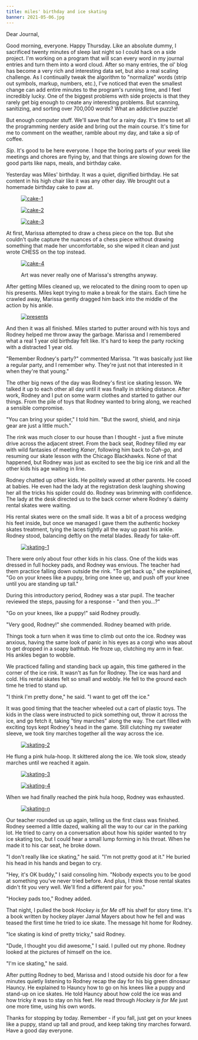 ```yaml
---
title: miles' birthday and ice skating
banner: 2021-05-06.jpg
---
```


Dear Journal,

Good morning, everyone.  Happy Thursday.  Like an absolute dummy, I
sacrificed twenty minutes of sleep last night so I could hack on a
side project.  I'm working on a program that will scan every word in
my journal entries and turn them into a word cloud.  After so many
entries, the ol' blog has become a very rich and interesting data set,
but also a real scaling challenge.  As I continually tweak the
algorithm to "normalize" words (strip out symbols, markup, numbers,
etc.), I've noticed that even the smallest change can add entire
minutes to the program's running time, and I feel incredibly lucky.
One of the biggest problems with side projects is that they rarely get
big enough to create any interesting problems.  But scanning,
sanitizing, and sorting over 700,000 words?  What an addictive puzzle!

But enough computer stuff.  We'll save that for a rainy day.  It's
time to set all the programming nerdery aside and bring out the main
course.  It's time for me to comment on the weather, ramble about my
day, and take a sip of coffee.

_Sip_.  It's good to be here everyone.  I hope the boring parts of
your week like meetings and chores are flying by, and that things are
slowing down for the good parts like naps, meals, and birthday cake.

Yesterday was Miles' birthday.  It was a quiet, dignified birthday.
He sat content in his high chair like it was any other day.  We
brought out a homemade birthday cake to paw at.

<figure>
  <a href="/images/2021-05-06-cake-1.jpg">
    <img alt="cake-1" src="/images/2021-05-06-cake-1.jpg"/>
  </a>
</figure>

<figure>
  <a href="/images/2021-05-06-cake-2.jpg">
    <img alt="cake-2" src="/images/2021-05-06-cake-2.jpg"/>
  </a>
</figure>

<figure>
  <a href="/images/2021-05-06-cake-3.jpg">
    <img alt="cake-3" src="/images/2021-05-06-cake-3.jpg"/>
  </a>
</figure>

At first, Marissa attempted to draw a chess piece on the top.  But she
couldn't quite capture the nuances of a chess piece without drawing
something that made her uncomfortable, so she wiped it clean and just
wrote CHESS on the top instead.

<figure>
  <a href="/images/2021-05-06-cake-4.jpg">
    <img alt="cake-4" src="/images/2021-05-06-cake-4.jpg"/>
  </a>
  <figcaption><p>Art was never really one of Marissa's strengths anyway.</p></figcaption>
</figure>

After getting Miles cleaned up, we relocated to the dining room to
open up his presents.  Miles kept trying to make a break for the
stairs.  Each time he crawled away, Marissa gently dragged him back
into the middle of the action by his ankle.

<figure>
  <a href="/images/2021-05-06-presents.jpg">
    <img alt="presents" src="/images/2021-05-06-presents.jpg"/>
  </a>
</figure>

And then it was all finished.  Miles started to putter around with his
toys and Rodney helped me throw away the garbage.  Marissa and I
remembered what a real 1 year old birthday felt like.  It's hard to
keep the party rocking with a distracted 1 year old.

"Remember Rodney's party?" commented Marissa.  "It was basically just
like a regular party, and I remember why.  They're just not that
interested in it when they're that young."

The other big news of the day was Rodney's first ice skating lesson.
We talked it up to each other all day until it was finally in striking
distance.  After work, Rodney and I put on some warm clothes and
started to gather our things.  From the pile of toys that Rodney
wanted to bring along, we reached a sensible compromise.

"You can bring your spider," I told him.  "But the sword, shield, and
ninja gear are just a little much."

The rink was much closer to our house than I thought - just a five
minute drive across the adjacent street.  From the back seat, Rodney
filled my ear with wild fantasies of meeting _Kaner_, following him
back to _Cah-go_, and resuming our skate lesson with the Chicago
Blackhawks.  None of that happened, but Rodney was just as excited to
see the big ice rink and all the other kids his age waiting in line.

Rodney chatted up other kids.  He politely waved at other parents.  He
cooed at babies.  He even had the lady at the registration desk
laughing showing her all the tricks his spider could do.  Rodney was
brimming with confidence.  The lady at the desk directed us to the
back corner where Rodney's dainty rental skates were waiting.

His rental skates were on the small side.  It was a bit of a process
wedging his feet inside, but once we managed I gave them the authentic
hockey skates treatment, tying the laces tightly all the way up past
his ankle.  Rodney stood, balancing deftly on the metal blades.  Ready
for take-off.

<figure>
  <a href="/images/2021-05-06-skating-1.jpg">
    <img alt="skating-1" src="/images/2021-05-06-skating-1.jpg"/>
  </a>
</figure>

There were only about four other kids in his class.  One of the kids
was dressed in full hockey pads, and Rodney was envious.  The teacher
had them practice falling down outside the rink.  "To get back up,"
she explained, "Go on your knees like a puppy, bring one knee up, and
push off your knee until you are standing up tall."

During this introductory period, Rodney was a star pupil.  The teacher
reviewed the steps, pausing for a response - "and then you...?"

"Go on your knees, like a puppy!" said Rodney proudly.

"Very good, Rodney!" she commended.  Rodney beamed with pride.

Things took a turn when it was time to climb out onto the ice.  Rodney
was anxious, having the same look of panic in his eyes as a corgi who
was about to get dropped in a soapy bathtub.  He froze up, clutching
my arm in fear.  His ankles began to wobble.

We practiced falling and standing back up again, this time gathered in
the corner of the ice rink.  It wasn't as fun for Rodney.  The ice was
hard and cold.  His rental skates felt so small and wobbly.  He fell
to the ground each time he tried to stand up.

"I think I'm pretty done," he said.  "I want to get off the ice."

It was good timing that the teacher wheeled out a cart of plastic
toys.  The kids in the class were instructed to pick something out,
throw it across the ice, and go fetch it, taking "tiny marches" along
the way.  The cart filled with exciting toys kept Rodney's head in the
game.  Still clutching my sweater sleeve, we took tiny marches
together all the way across the ice.

<figure>
  <a href="/images/2021-05-06-skating-2.jpg">
    <img alt="skating-2" src="/images/2021-05-06-skating-2.jpg"/>
  </a>
</figure>

He flung a pink hula-hoop.  It skittered along the ice.  We took slow,
steady marches until we reached it again.

<figure>
  <a href="/images/2021-05-06-skating-3.jpg">
    <img alt="skating-3" src="/images/2021-05-06-skating-3.jpg"/>
  </a>
</figure>

<figure>
  <a href="/images/2021-05-06-skating-4.jpg">
    <img alt="skating-4" src="/images/2021-05-06-skating-4.jpg"/>
  </a>
</figure>


When we had finally reached the pink hula hoop, Rodney was exhausted.

<figure>
  <a href="/images/2021-05-06-skating-5.jpg">
    <img alt="skating-n" src="/images/2021-05-06-skating-5.jpg"/>
  </a>
</figure>

Our teacher rounded us up again, telling us the first class was
finished.  Rodney seemed a little dazed, walking all the way to our
car in the parking lot.  He tried to carry on a conversation about how
his spider wanted to try ice skating too, but I could hear a small
lump forming in his throat.  When he made it to his car seat, he broke
down.

"I don't really like ice skating," he said.  "I'm not pretty good at
it."  He buried his head in his hands and began to cry.

"Hey, it's OK buddy," I said consoling him.  "Nobody expects you to be
good at something you've never tried before.  And plus, I think those
rental skates didn't fit you very well.  We'll find a different pair
for you."

"Hockey pads too," Rodney added.

That night, I pulled the book _Hockey is for Me_ off his shelf for
story time.  It's a book written by hockey player Jamal Mayers about
how he fell and was teased the first time he tried to ice skate.  The
message hit home for Rodney.

"Ice skating is kind of pretty tricky," said Rodney.

"Dude, I thought you did awesome," I said.  I pulled out my phone.
Rodney looked at the pictures of himself on the ice.

"I'm ice skating," he said.

After putting Rodney to bed, Marissa and I stood outside his door for
a few minutes quietly listening to Rodney recap the day for his big
green dinosaur Hauncy.  He explained to Hauncy how to go on his knees
like a puppy and stand-up on ice skates.  He told Hauncy about how
cold the ice was and how tricky it was to stay on his feet.  He read
through _Hockey is for Me_ just one more time, using his own words.

Thanks for stopping by today.  Remember - if you fall, just get on
your knees like a puppy, stand up tall and proud, and keep taking tiny
marches forward.  Have a good day everyone.
